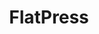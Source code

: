 ---
codehost: https://github.com/flatpressblog/flatpress
logohandle: flatpress
sort: flatpress
title: FlatPress
twitter: https://x.com/FlatPress
website: https://www.flatpress.org/
---